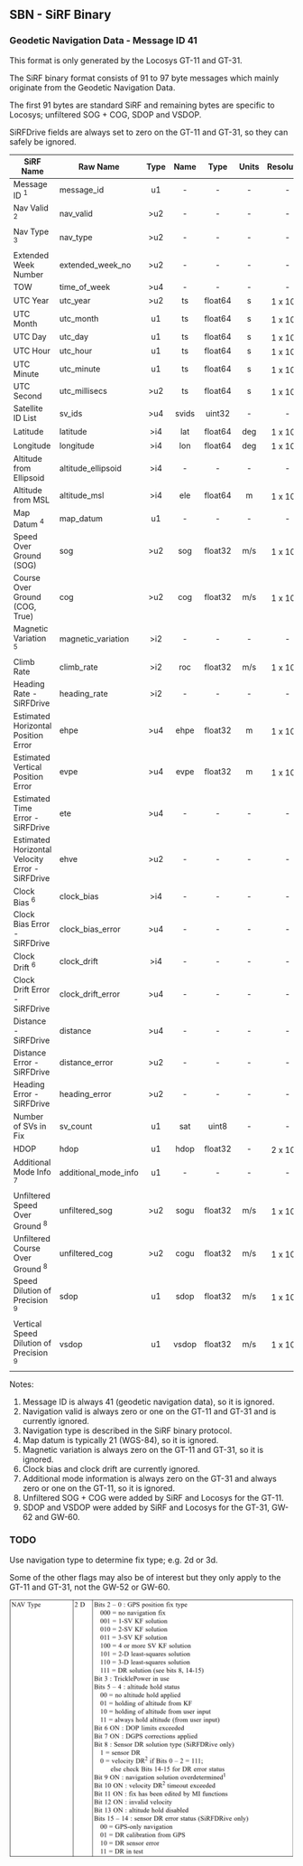 ## SBN - SiRF Binary

### Geodetic Navigation Data - Message ID 41

This format is only generated by the Locosys GT-11 and GT-31.

The SiRF binary format consists of 91 to 97 byte messages which mainly originate from the Geodetic Navigation Data.

The first 91 bytes are standard SiRF and remaining bytes are specific to Locosys; unfiltered SOG + COG, SDOP and VSDOP.

SiRFDrive fields are always set to zero on the GT-11 and GT-31, so they can safely be ignored.

| SiRF Name                                         | Raw Name             | Type | Name  |  Type   | Units |     Resolution      |
| ------------------------------------------------- | -------------------- | :--: | :---: | :-----: | :---: | :-----------------: |
| Message ID <sup>1</sup>                           | message_id           |  u1  |   -   |    -    |   -   |          -          |
| Nav Valid <sup>2</sup>                            | nav_valid            | >u2  |   -   |    -    |   -   |          -          |
| Nav Type <sup>3</sup>                             | nav_type             | >u2  |   -   |    -    |   -   |          -          |
| Extended Week Number                              | extended_week_no     | >u2  |   -   |    -    |   -   |          -          |
| TOW                                               | time_of_week         | >u4  |   -   |    -    |   -   |          -          |
| UTC Year                                          | utc_year             | >u2  |  ts   | float64 |   s   | 1 x 10<sup>-3</sup> |
| UTC Month                                         | utc_month            |  u1  |  ts   | float64 |   s   | 1 x 10<sup>-3</sup> |
| UTC Day                                           | utc_day              |  u1  |  ts   | float64 |   s   | 1 x 10<sup>-3</sup> |
| UTC Hour                                          | utc_hour             |  u1  |  ts   | float64 |   s   | 1 x 10<sup>-3</sup> |
| UTC Minute                                        | utc_minute           |  u1  |  ts   | float64 |   s   | 1 x 10<sup>-3</sup> |
| UTC Second                                        | utc_millisecs        | >u2  |  ts   | float64 |   s   | 1 x 10<sup>-3</sup> |
| Satellite ID List                                 | sv_ids               | >u4  | svids | uint32  |   -   |          -          |
| Latitude                                          | latitude             | >i4  |  lat  | float64 |  deg  | 1 x 10<sup>-7</sup> |
| Longitude                                         | longitude            | >i4  |  lon  | float64 |  deg  | 1 x 10<sup>-7</sup> |
| Altitude from Ellipsoid                           | altitude_ellipsoid   | >i4  |   -   |    -    |   -   |          -          |
| Altitude from MSL                                 | altitude_msl         | >i4  |  ele  | float64 |   m   | 1 x 10<sup>-2</sup> |
| Map Datum <sup>4</sup>                            | map_datum            |  u1  |   -   |    -    |   -   |          -          |
| Speed Over Ground (SOG)                           | sog                  | >u2  |  sog  | float32 |  m/s  | 1 x 10<sup>-2</sup> |
| Course Over Ground (COG, True)                    | cog                  | >u2  |  cog  | float32 |  m/s  | 1 x 10<sup>-2</sup> |
| Magnetic Variation <sup>5</sup>                   | magnetic_variation   | >i2  |   -   |    -    |   -   |          -          |
| Climb Rate                                        | climb_rate           | >i2  |  roc  | float32 |  m/s  | 1 x 10<sup>-2</sup> |
| Heading Rate - SiRFDrive                          | heading_rate         | >i2  |   -   |    -    |   -   |          -          |
| Estimated Horizontal Position Error               | ehpe                 | >u4  | ehpe  | float32 |   m   | 1 x 10<sup>-2</sup> |
| Estimated Vertical Position Error                 | evpe                 | >u4  | evpe  | float32 |   m   | 1 x 10<sup>-2</sup> |
| Estimated Time Error - SiRFDrive                  | ete                  | >u4  |   -   |    -    |   -   |          -          |
| Estimated Horizontal Velocity Error - SiRFDrive   | ehve                 | >u2  |   -   |    -    |   -   |          -          |
| Clock Bias <sup>6</sup>                           | clock_bias           | >i4  |   -   |    -    |   -   |          -          |
| Clock Bias Error - SiRFDrive                      | clock_bias_error     | >u4  |   -   |    -    |   -   |          -          |
| Clock Drift <sup>6</sup>                          | clock_drift          | >i4  |   -   |    -    |   -   |          -          |
| Clock Drift Error - SiRFDrive                     | clock_drift_error    | >u4  |   -   |    -    |   -   |          -          |
| Distance - SiRFDrive                              | distance             | >u4  |   -   |    -    |   -   |          -          |
| Distance Error - SiRFDrive                        | distance_error       | >u2  |   -   |    -    |   -   |          -          |
| Heading Error - SiRFDrive                         | heading_error        | >u2  |   -   |    -    |   -   |          -          |
| Number of SVs in Fix                              | sv_count             |  u1  |  sat  |  uint8  |   -   |          -          |
| HDOP                                              | hdop                 |  u1  | hdop  | float32 |   -   | 2 x 10<sup>-1</sup> |
| Additional Mode Info <sup>7</sup>                 | additional_mode_info |  u1  |   -   |    -    |   -   |          -          |
| Unfiltered Speed Over Ground <sup>8</sup>         | unfiltered_sog       | >u2  | sogu  | float32 |  m/s  | 1 x 10<sup>-2</sup> |
| Unfiltered Course Over Ground <sup>8</sup>        | unfiltered_cog       | >u2  | cogu  | float32 |  m/s  | 1 x 10<sup>-2</sup> |
| Speed Dilution of Precision <sup>9</sup>          | sdop                 |  u1  | sdop  | float32 |  m/s  | 1 x 10<sup>-2</sup> |
| Vertical Speed Dilution of Precision <sup>9</sup> | vsdop                |  u1  | vsdop | float32 |  m/s  | 1 x 10<sup>-2</sup> |

Notes:

1. Message ID is always 41 (geodetic navigation data), so it is ignored.
2. Navigation valid is always zero or one on the GT-11 and GT-31 and is currently ignored.
3. Navigation type is described in the SiRF binary protocol.
4. Map datum is typically 21 (WGS-84), so it is ignored.
5. Magnetic variation is always zero on the GT-11 and GT-31, so it is ignored.
6. Clock bias and clock drift are currently ignored.
7. Additional mode information is always zero on the GT-31 and always zero or one on the GT-11, so it is ignored.
8. Unfiltered SOG + COG were added by SiRF and Locosys for the GT-11.
9. SDOP and VSDOP were added by SiRF and Locosys for the GT-31, GW-62 and GW-60.



### TODO

Use navigation type to determine fix type; e.g. 2d or 3d.

Some of the other flags may also be of interest but they only apply to the GT-11 and GT-31, not the GW-52 or GW-60.

![img](img/sirf-nav-type.png)